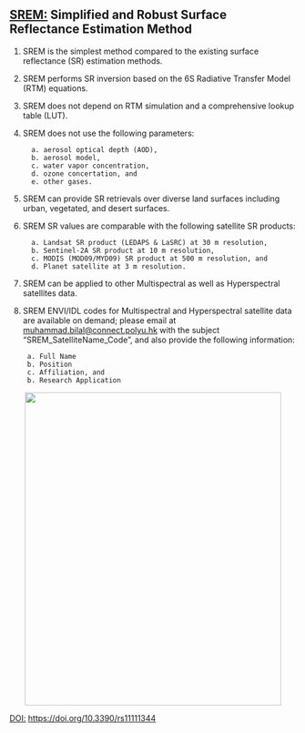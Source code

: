 ## [SREM:](doi.org/10.3390/rs11111344) Simplified and Robust Surface Reflectance Estimation Method


1.	SREM is the simplest method compared to the existing surface reflectance (SR) estimation methods. 
2.	SREM performs SR inversion based on the 6S Radiative Transfer Model (RTM) equations.
3.	SREM does not depend on RTM simulation and a comprehensive lookup table (LUT).
4.	SREM does not use the following parameters:

          a. aerosol optical depth (AOD),
          b. aerosol model,
          c. water vapor concentration,
          d. ozone concertation, and
          e. other gases.
          
5.	SREM can provide SR retrievals over diverse land surfaces including urban, vegetated, and desert surfaces.
6.	SREM SR values are comparable with the following satellite SR products:

          a. Landsat SR product (LEDAPS & LaSRC) at 30 m resolution, 
          b. Sentinel-2A SR product at 10 m resolution, 
          c. MODIS (MOD09/MYD09) SR product at 500 m resolution, and 
          d. Planet satellite at 3 m resolution. 
        
7.	SREM can be applied to other Multispectral as well as Hyperspectral satellites data. 

8.   SREM ENVI/IDL codes for Multispectral and Hyperspectral satellite data are available on demand; please email at    muhammad.bilal@connect.polyu.hk with the subject “SREM_SatelliteName_Code”, and also provide the following information:

          a. Full Name
          b. Position
          c. Affiliation, and 
          b. Research Application

<p align="center">
  <img src="https://github.com/rsbilal/SREM/blob/master/SREM_Schematic_Diagram.png" width="450px" height="550px"/></p>

[DOI:](#doi) https://doi.org/10.3390/rs11111344




